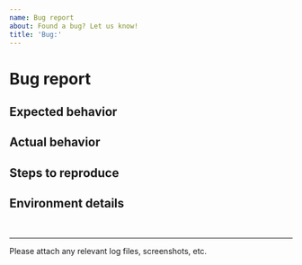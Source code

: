 ```yaml
---
name: Bug report
about: Found a bug? Let us know!
title: 'Bug:'
---
```


# Bug report

## Expected behavior

## Actual behavior

## Steps to reproduce

## Environment details

<br>

***

Please attach any relevant log files, screenshots, etc.
